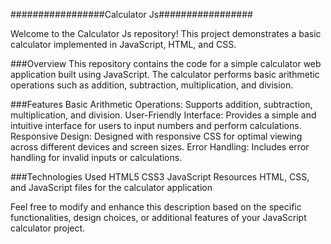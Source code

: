  #################Calculator  Js################# 
 
Welcome to the Calculator Js repository! This project demonstrates a basic calculator implemented in JavaScript, HTML, and CSS.

###Overview
This repository contains the code for a simple calculator web application built using JavaScript. The calculator performs basic arithmetic operations such as addition, subtraction, multiplication, and division.

###Features
Basic Arithmetic Operations: Supports addition, subtraction, multiplication, and division.
User-Friendly Interface: Provides a simple and intuitive interface for users to input numbers and perform calculations.
Responsive Design: Designed with responsive CSS for optimal viewing across different devices and screen sizes.
Error Handling: Includes error handling for invalid inputs or calculations.

###Technologies Used
HTML5
CSS3
JavaScript
Resources
HTML, CSS, and JavaScript files for the calculator application



Feel free to modify and enhance this description based on the specific functionalities, design choices, or additional features of your JavaScript calculator project.
